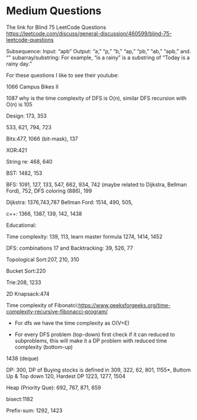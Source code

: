 # Medium Questions


The link for Blind 75 LeetCode Questions
https://leetcode.com/discuss/general-discussion/460599/blind-75-leetcode-questions

Subsequence: Input: “apb” Output: “a,” “p,” “b,” “ap,” “pb,” “ab,” “apb,” and. “” 
subarray/substring: For example, “is a rainy” is a substring of “Today is a rainy day.”

For these questions I like to see their youtube:

1066 Campus Bikes II

1087 why is the time complexity of DFS is O(n), similar DFS recursion with O(n) is 105

Design: 173, 353

533, 621, 794, 723

Bits:477, 1066 (bit-mask), 137

XOR:421

String re: 468, 640

BST: 1482, 153

BFS: 1091, 127, 133, 547, 662, 934, 742 (maybe related to Dijkstra, Bellman Ford), 752, DFS coloring (886), 199 

Dijkstra: 1376,743,787  Bellman Ford: 1514, 490, 505, 

c++: 1366, 1387, 139, 142, 1438

Educational:

Time complexity: 139, 113, learn master formula 1274, 1414, 1452

DFS: combinations 17 and Backtracking: 39, 526, 77

Topological Sort:207, 210, 310

Bucket Sort:220

Trie:208, 1233

2D Knapsack:474

Time complexity of Fibonatci:https://www.geeksforgeeks.org/time-complexity-recursive-fibonacci-program/

- For dfs we have the time complexity as O(V+E)

- For every DFS problem (top-down) first check if it can reduced to subproblems, this will make it a DP problem with reduced time complexity (bottom-up)

1438 (deque)


DP: 300, DP of Buying stocks is defined in 309, 322, 62, 801, 1155*, Buttom Up & Top down 120, Hardest DP 1223, 1277, 1504

Heap (Priority Que): 692, 767, 871, 659

bisect:1182

Prefix-sum: 1292, 1423
